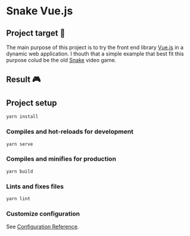 # Snake Vue.js

## Project target :dart:
The main purpose of this project is to try the front end library [Vue.js](https://vuejs.org/v2/guide/) in a dynamic web application.
I thouth that a simple example that best fit this purpose colud be the old [Snake](https://en.wikipedia.org/wiki/Snake_(video_game_genre)) video game.

## Result :video_game: 


## Project setup
```
yarn install
```

### Compiles and hot-reloads for development
```
yarn serve
```

### Compiles and minifies for production
```
yarn build
```

### Lints and fixes files
```
yarn lint
```

### Customize configuration
See [Configuration Reference](https://cli.vuejs.org/config/).
